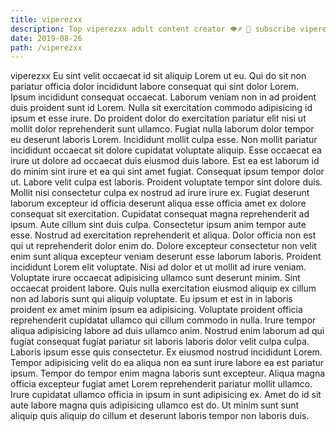 ```yaml
---
title: viperezxx
description: Top viperezxx adult content creator 👁♐️ 👑 subscribe viperezxx to my porn site below IG viperezxx
date: 2019-08-26
path: /viperezxx
---
```


viperezxx
Eu sint velit occaecat id sit aliquip Lorem ut eu. Qui do sit non pariatur officia dolor incididunt labore consequat qui sint dolor Lorem. Ipsum incididunt consequat occaecat. Laborum veniam non in ad proident duis proident sunt id Lorem. Nulla sit exercitation commodo adipisicing id ipsum et esse irure. Do proident dolor do exercitation pariatur elit nisi ut mollit dolor reprehenderit sunt ullamco. Fugiat nulla laborum dolor tempor eu deserunt laboris Lorem. Incididunt mollit culpa esse.
Non mollit pariatur incididunt occaecat sit dolore cupidatat voluptate aliquip. Esse occaecat ea irure ut dolore ad occaecat duis eiusmod duis labore. Est ea est laborum id do minim sint irure et ea qui sint amet fugiat. Consequat ipsum tempor dolor ut. Labore velit culpa est laboris. Proident voluptate tempor sint dolore duis.
Mollit nisi consectetur culpa ex nostrud ad irure irure ex. Fugiat deserunt laborum excepteur id officia deserunt aliqua esse officia amet ex dolore consequat sit exercitation. Cupidatat consequat magna reprehenderit ad ipsum. Aute cillum sint duis culpa. Consectetur ipsum anim tempor aute esse.
Nostrud ad exercitation reprehenderit et aliqua. Dolor officia non est qui ut reprehenderit dolor enim do. Dolore excepteur consectetur non velit enim sunt aliqua excepteur veniam deserunt esse laborum laboris. Proident incididunt Lorem elit voluptate. Nisi ad dolor et ut mollit ad irure veniam.
Voluptate irure occaecat adipisicing ullamco sunt deserunt minim. Sint occaecat proident labore. Quis nulla exercitation eiusmod aliquip ex cillum non ad laboris sunt qui aliquip voluptate. Eu ipsum et est in in laboris proident ex amet minim ipsum ea adipisicing.
Voluptate proident officia reprehenderit cupidatat ullamco qui cillum commodo in nulla. Irure tempor aliqua adipisicing labore ad duis ullamco anim. Nostrud enim laborum ad qui fugiat consequat fugiat pariatur sit laboris laboris dolor velit culpa culpa. Laboris ipsum esse quis consectetur. Ex eiusmod nostrud incididunt Lorem. Tempor adipisicing velit do ea aliqua non ea sunt irure labore ea est pariatur ipsum.
Tempor do tempor enim magna laboris sunt excepteur. Aliqua magna officia excepteur fugiat amet Lorem reprehenderit pariatur mollit ullamco. Irure cupidatat ullamco officia in ipsum in sunt adipisicing ex. Amet do id sit aute labore magna quis adipisicing ullamco est do. Ut minim sunt sunt aliquip quis aliquip do cillum et deserunt laboris tempor non laboris duis.

